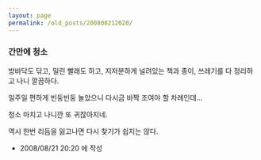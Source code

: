 ```yaml
---
layout: page
permalink: /old_posts/200808212020/
---
```


### 간만에 청소

방바닥도 닦고, 밀린 빨래도 하고, 지저분하게 널려있는 책과 종이, 쓰레기를 다 정리하고 나니 깔끔하다.

일주일 편하게 빈둥빈둥 놀았으니 다시금 바짝 조여야 할 차례인데...

청소 마치고 나니깐 또 귀찮아지네.

역시 한번 리듬을 잃고나면 다시 찾기가 쉽지는 않다.






- 2008/08/21 20:20 에 작성